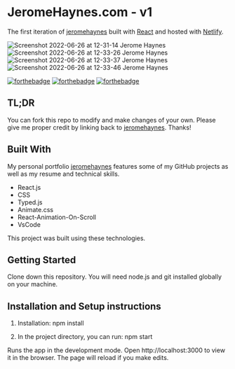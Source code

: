 # JeromeHaynes.com - v1

The first iteration of [jeromehaynes](https://www.jeromehaynes.com/) built with [React](https://reactjs.org/) and hosted with [Netlify](https://www.netlify.com/).

![Screenshot 2022-06-26 at 12-31-14 Jerome Haynes](https://user-images.githubusercontent.com/84602714/175824322-acc2122b-a20f-4109-a28d-5aaa9ff57887.png)
![Screenshot 2022-06-26 at 12-33-26 Jerome Haynes](https://user-images.githubusercontent.com/84602714/175824438-ac36adbd-b8e0-4da6-8df2-faa7aa9f64ae.png)
![Screenshot 2022-06-26 at 12-33-37 Jerome Haynes](https://user-images.githubusercontent.com/84602714/175824507-957ae039-a22f-4492-a30f-0f76006f3d29.png)
![Screenshot 2022-06-26 at 12-33-46 Jerome Haynes](https://user-images.githubusercontent.com/84602714/175824505-914634a4-7785-428b-bd1f-3bc6b7e9a337.png)

[![forthebadge](https://forthebadge.com/images/badges/built-with-swag.svg)](https://forthebadge.com) [![forthebadge](https://forthebadge.com/images/badges/made-with-javascript.svg)](https://forthebadge.com) [![forthebadge](https://forthebadge.com/images/badges/uses-css.svg)](https://forthebadge.com)

## TL;DR

You can fork this repo to modify and make changes of your own. Please give me proper credit by linking back to [jeromehaynes](https://www.jeromehaynes.com/). Thanks!

## Built With

My personal portfolio [jeromehaynes](https://www.jeromehaynes.com/) features some of my GitHub projects as well as my resume and technical skills.

- React.js
- CSS
- Typed.js
- Animate.css
- React-Animation-On-Scroll
- VsCode

This project was built using these technologies.

## Getting Started

Clone down this repository. You will need node.js and git installed globally on your machine.

## Installation and Setup instructions

1. Installation: npm install

2. In the project directory, you can run: npm start

Runs the app in the development mode.
Open http://localhost:3000 to view it in the browser. The page will reload if you make edits.


